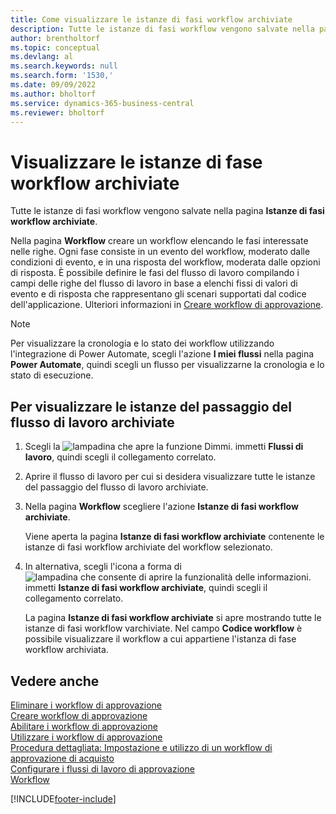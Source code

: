 ```yaml
---
title: Come visualizzare le istanze di fasi workflow archiviate
description: Tutte le istanze di fasi workflow vengono salvate nella pagina Istanze di fasi workflow archiviate. Ogni passaggio è costituito da un evento del flusso di lavoro e da una risposta del flusso di lavoro.
author: brentholtorf
ms.topic: conceptual
ms.devlang: al
ms.search.keywords: null
ms.search.form: '1530,'
ms.date: 09/09/2022
ms.author: bholtorf
ms.service: dynamics-365-business-central
ms.reviewer: bholtorf
---
```

# <a name="view-archived-workflow-step-instances"></a>Visualizzare le istanze di fase workflow archiviate

Tutte le istanze di fasi workflow vengono salvate nella pagina **Istanze di fasi workflow archiviate**.  

Nella pagina **Workflow** creare un workflow elencando le fasi interessate nelle righe. Ogni fase consiste in un evento del workflow, moderato dalle condizioni di evento, e in una risposta del workflow, moderata dalle opzioni di risposta. È possibile definire le fasi del flusso di lavoro compilando i campi delle righe del flusso di lavoro in base a elenchi fissi di valori di evento e di risposta che rappresentano gli scenari supportati dal codice dell'applicazione. Ulteriori informazioni in [Creare workflow di approvazione](across-how-to-create-workflows.md).  

> [!NOTE]
> Per visualizzare la cronologia e lo stato dei workflow utilizzando l'integrazione di Power Automate, scegli l'azione **I miei flussi** nella pagina **Power Automate**, quindi scegli un flusso per visualizzarne la cronologia e lo stato di esecuzione.

## <a name="to-view-archived-workflow-step-instances"></a>Per visualizzare le istanze del passaggio del flusso di lavoro archiviate

1. Scegli la ![lampadina che apre la funzione Dimmi.](media/ui-search/search_small.png "Informazioni sull'operazione che si desidera eseguire") immetti **Flussi di lavoro**, quindi scegli il collegamento correlato.  
2. Aprire il flusso di lavoro per cui si desidera visualizzare tutte le istanze del passaggio del flusso di lavoro archiviate.  
3. Nella pagina **Workflow** scegliere l'azione **Istanze di fasi workflow archiviate**.  

   Viene aperta la pagina **Istanze di fasi workflow archiviate** contenente le istanze di fasi workflow archiviate del workflow selezionato.  
4. In alternativa, scegli l'icona a forma di ![lampadina che consente di aprire la funzionalità delle informazioni.](media/ui-search/search_small.png "Dimmi cosa vuoi fare") immetti **Istanze di fasi workflow archiviate**, quindi scegli il collegamento correlato.  

   La pagina **Istanze di fasi workflow archiviate** si apre mostrando tutte le istanze di fasi workflow varchiviate. Nel campo **Codice workflow** è possibile visualizzare il workflow a cui appartiene l'istanza di fase workflow archiviata.  

## <a name="see-also"></a>Vedere anche

[Eliminare i workflow di approvazione](across-how-to-delete-workflows.md)  
[Creare workflow di approvazione](across-how-to-create-workflows.md)  
[Abilitare i workflow di approvazione](across-how-to-enable-workflows.md)  
[Utilizzare i workflow di approvazione](across-use-workflows.md)  
[Procedura dettagliata: Impostazione e utilizzo di un workflow di approvazione di acquisto](walkthrough-setting-up-and-using-a-purchase-approval-workflow.md)  
[Configurare i flussi di lavoro di approvazione](across-set-up-workflows.md)  
[Workflow](across-workflow.md)

[!INCLUDE[footer-include](includes/footer-banner.md)]
